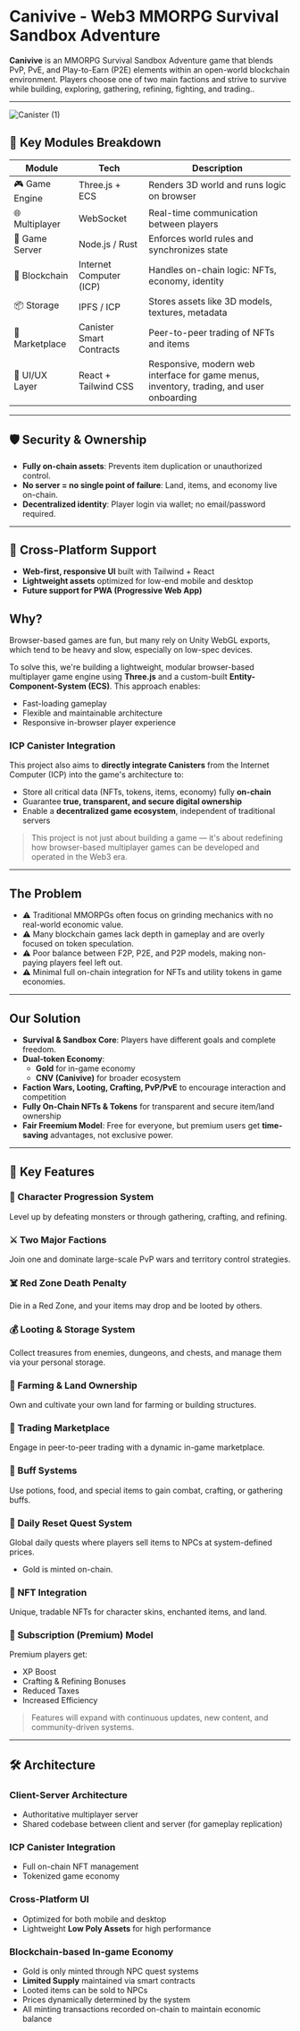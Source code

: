 # **Canivive - Web3 MMORPG Survival Sandbox Adventure**

**Canivive** is an MMORPG Survival Sandbox Adventure game that blends PvP, PvE, and Play-to-Earn (P2E) elements within an open-world blockchain environment. Players choose one of two main factions and strive to survive while building, exploring, gathering, refining, fighting, and trading..

---

![Canister (1)](https://github.com/user-attachments/assets/b3f234f4-e41e-425d-b3f0-21e414e7ab47)


## 🧱 Key Modules Breakdown

| Module          | Tech                              | Description |
|------------------|-----------------------------------|-------------|
| 🎮 Game Engine   | Three.js + ECS                    | Renders 3D world and runs logic on browser |
| 🌐 Multiplayer    | WebSocket                         | Real-time communication between players |
| 🧠 Game Server    | Node.js / Rust                    | Enforces world rules and synchronizes state |
| 🔗 Blockchain     | Internet Computer (ICP)           | Handles on-chain logic: NFTs, economy, identity |
| 📦 Storage        | IPFS / ICP                        | Stores assets like 3D models, textures, metadata |
| 🏪 Marketplace    | Canister Smart Contracts          | Peer-to-peer trading of NFTs and items |
| 🎨 UI/UX Layer    | React + Tailwind CSS              | Responsive, modern web interface for game menus, inventory, trading, and user onboarding |

---

## 🛡️ Security & Ownership

- **Fully on-chain assets**: Prevents item duplication or unauthorized control.
- **No server = no single point of failure**: Land, items, and economy live on-chain.
- **Decentralized identity**: Player login via wallet; no email/password required.

---

## 📲 Cross-Platform Support

- **Web-first, responsive UI** built with Tailwind + React
- **Lightweight assets** optimized for low-end mobile and desktop
- **Future support for PWA (Progressive Web App)**



## **Why?**

Browser-based games are fun, but many rely on Unity WebGL exports, which tend to be heavy and slow, especially on low-spec devices.

To solve this, we're building a lightweight, modular browser-based multiplayer game engine using **Three.js** and a custom-built **Entity-Component-System (ECS)**. This approach enables:

- Fast-loading gameplay  
- Flexible and maintainable architecture  
- Responsive in-browser player experience  

### **ICP Canister Integration**

This project also aims to **directly integrate Canisters** from the Internet Computer (ICP) into the game's architecture to:

- Store all critical data (NFTs, tokens, items, economy) fully **on-chain**  
- Guarantee **true, transparent, and secure digital ownership**  
- Enable a **decentralized game ecosystem**, independent of traditional servers  

> This project is not just about building a game — it's about redefining how browser-based multiplayer games can be developed and operated in the Web3 era.

---

## **The Problem**

- ⚠️ Traditional MMORPGs often focus on grinding mechanics with no real-world economic value.  
- ⚠️ Many blockchain games lack depth in gameplay and are overly focused on token speculation.  
- ⚠️ Poor balance between F2P, P2E, and P2P models, making non-paying players feel left out.  
- ⚠️ Minimal full on-chain integration for NFTs and utility tokens in game economies.  

---

## **Our Solution**

- **Survival & Sandbox Core**: Players have different goals and complete freedom.  
- **Dual-token Economy**:  
  - **Gold** for in-game economy  
  - **CNV (Canivive)** for broader ecosystem  
- **Faction Wars, Looting, Crafting, PvP/PvE** to encourage interaction and competition  
- **Fully On-Chain NFTs & Tokens** for transparent and secure item/land ownership  
- **Fair Freemium Model**: Free for everyone, but premium users get **time-saving** advantages, not exclusive power.

---

## **🔑 Key Features**

### 🎯 Character Progression System  
Level up by defeating monsters or through gathering, crafting, and refining.

### ⚔️ Two Major Factions  
Join one and dominate large-scale PvP wars and territory control strategies.

### ☠️ Red Zone Death Penalty  
Die in a Red Zone, and your items may drop and be looted by others.

### 💰 Looting & Storage System  
Collect treasures from enemies, dungeons, and chests, and manage them via your personal storage.

### 🌾 Farming & Land Ownership  
Own and cultivate your own land for farming or building structures.

### 🔄 Trading Marketplace  
Engage in peer-to-peer trading with a dynamic in-game marketplace.

### 🧪 Buff Systems  
Use potions, food, and special items to gain combat, crafting, or gathering buffs.

### 📆 Daily Reset Quest System  
Global daily quests where players sell items to NPCs at system-defined prices.  
- Gold is minted on-chain.

### 👾 NFT Integration  
Unique, tradable NFTs for character skins, enchanted items, and land.

### 💎 Subscription (Premium) Model  
Premium players get:
- XP Boost  
- Crafting & Refining Bonuses  
- Reduced Taxes  
- Increased Efficiency


> Features will expand with continuous updates, new content, and community-driven systems.

---

## **🛠 Architecture**

### **Client-Server Architecture**
- Authoritative multiplayer server  
- Shared codebase between client and server (for gameplay replication)

### **ICP Canister Integration**
- Full on-chain NFT management  
- Tokenized game economy

### **Cross-Platform UI**
- Optimized for both mobile and desktop  
- Lightweight **Low Poly Assets** for high performance

### **Blockchain-based In-game Economy**
- Gold is only minted through NPC quest systems  
- **Limited Supply** maintained via smart contracts  
- Looted items can be sold to NPCs  
- Prices dynamically determined by the system  
- All minting transactions recorded on-chain to maintain economic balance
